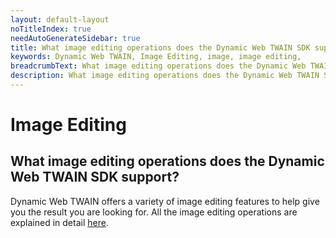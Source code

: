 ```yaml
---
layout: default-layout
noTitleIndex: true
needAutoGenerateSidebar: true
title: What image editing operations does the Dynamic Web TWAIN SDK support?
keywords: Dynamic Web TWAIN, Image Editing, image, image editing,
breadcrumbText: What image editing operations does the Dynamic Web TWAIN SDK support?
description: What image editing operations does the Dynamic Web TWAIN SDK support?
---
```


# Image Editing

## What image editing operations does the Dynamic Web TWAIN SDK support?

Dynamic Web TWAIN offers a variety of image editing features to help give you the result you are looking for. All the image editing operations are explained in detail <a href="https://www.dynamsoft.com/web-twain/docs/indepth/features/edit.html?ver=latest#edit-options" target="_blank">here</a>.
